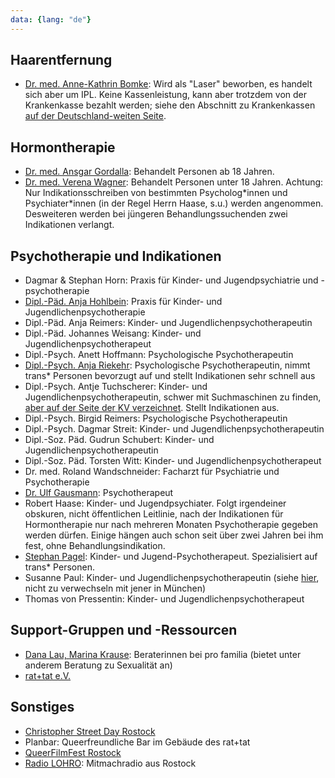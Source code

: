 ```yaml
---
data: {lang: "de"}
---
```

## Haarentfernung
- [Dr. med. Anne-Kathrin Bomke](https://www.hautarztpraxis-rostock.de/): Wird als "Laser" beworben, es handelt sich aber um IPL. Keine Kassenleistung, kann aber trotzdem von der Krankenkasse bezahlt werden; siehe den Abschnitt zu Krankenkassen [auf der Deutschland-weiten Seite](/Germany/).

## Hormontherapie
* [Dr. med. Ansgar Gordalla](https://www.diabendo-rostock.de): Behandelt Personen ab 18 Jahren.
* [Dr. med. Verena Wagner](https://kinderaerzte-am-stadthafen.de/): Behandelt Personen unter 18 Jahren. Achtung: Nur Indikationsschreiben von bestimmten Psycholog\*innen und Psychiater\*innen (in der Regel Herrn Haase, s.u.) werden angenommen. Desweiteren werden bei jüngeren Behandlungssuchenden zwei Indikationen verlangt.

## Psychotherapie und Indikationen
- Dagmar & Stephan Horn: Praxis für Kinder- und Jugendpsychiatrie und -psychotherapie
- [Dipl.-Päd. Anja Hohlbein](http://www.psychotherapie-hohlbein.de): Praxis für Kinder- und Jugendlichenpsychotherapie
- Dipl.-Päd. Anja Reimers: Kinder- und Jugendlichenpsychotherapeutin
- Dipl.-Päd. Johannes Weisang: Kinder- und Jugendlichenpsychotherapeut
- Dipl.-Psych. Anett Hoffmann: Psychologische Psychotherapeutin
- [Dipl.-Psych. Anja Riekehr](https://psychotherapie.riekehr.de): Psychologische Psychotherapeutin, nimmt trans* Personen bevorzugt auf und stellt Indikationen sehr schnell aus
- Dipl.-Psych. Antje Tuchscherer: Kinder- und Jugendlichenpsychotherapeutin, schwer mit Suchmaschinen zu finden, [aber auf der Seite der KV verzeichnet](https://www.kvmv.de/service/arztsuche/). Stellt Indikationen aus.
- Dipl.-Psych. Birgid Reimers: Psychologische Psychotherapeutin
- Dipl.-Psych. Dagmar Streit: Kinder- und Jugendlichenpsychotherapeutin
- Dipl.-Soz. Päd. Gudrun Schubert: Kinder- und Jugendlichenpsychotherapeutin
- Dipl.-Soz. Päd. Torsten Witt: Kinder- und Jugendlichenpsychotherapeut
- Dr. med. Roland Wandschneider: Facharzt für Psychiatrie und Psychotherapie
- [Dr. Ulf Gausmann](https://www.ulfgausmann.de): Psychotherapeut
- Robert Haase: Kinder- und Jugendpsychiater. Folgt irgendeiner obskuren, nicht öffentlichen Leitlinie, nach der Indikationen für Hormontherapie nur nach mehreren Monaten Psychotherapie gegeben werden dürfen. Einige hängen auch schon seit über zwei Jahren bei ihm fest, ohne Behandlungsindikation.
- [Stephan Pagel](https://pagel-psychotherapie.de): Kinder- und Jugend-Psychotherapeut. Spezialisiert auf trans* Personen.
- Susanne Paul: Kinder- und Jugendlichenpsychotherapeutin (siehe [hier](https://www.jameda.de/rostock/psychotherapeuten-psychologen/susanne-paul/uebersicht/81518890_1/), nicht zu verwechseln mit jener in München)
- Thomas von Pressentin: Kinder- und Jugendlichenpsychotherapeut

## Support-Gruppen und -Ressourcen
- [Dana Lau, Marina Krause](https://www.profamilia.de/angebote-vor-ort/mecklenburg-vorpommern/beratungsstelle-rostock): Beraterinnen bei pro familia (bietet unter anderem Beratung zu Sexualität an)
- [rat+tat e.V.](https://ratundtat-rostock.de/)

## Sonstiges
- [Christopher Street Day Rostock](https://csd-rostock.de)
- Planbar: Queerfreundliche Bar im Gebäude des rat+tat
- [QueerFilmFest Rostock](https://www.queerfilmfest.de)
- [Radio LOHRO](https://www.lohro.de): Mitmachradio aus Rostock
